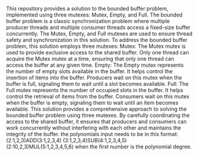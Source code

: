 This repository provides a solution to the bounded buffer problem, implemented using three mutexes: Mutex, Empty, and Full.
The bounded buffer problem is a classic synchronization problem where multiple producer threads and multiple consumer threads access a fixed-size buffer concurrently.
The Mutex, Empty, and Full mutexes are used to ensure thread safety and synchronization in this solution.
To address the bounded buffer problem, this solution employs three mutexes:
Mutex: The Mutex mutex is used to provide exclusive access to the shared buffer. Only one thread can acquire the Mutex mutex at a time, ensuring that only one thread can access the buffer at any given time.
Empty: The Empty mutex represents the number of empty slots available in the buffer. It helps control the insertion of items into the buffer. Producers wait on this mutex when the buffer is full, signaling them to wait until a slot becomes available.
Full: The Full mutex represents the number of occupied slots in the buffer. It helps control the retrieval of items from the buffer. Consumers wait on this mutex when the buffer is empty, signaling them to wait until an item becomes available.
This solution provides a comprehensive approach to solving the bounded buffer problem using three mutexes. By carefully coordinating the access to the shared buffer, it ensures that producers and consumers can work concurrently without interfering with each other and maintains the integrity of the buffer.
the polynomials input needs to be in this format:
(2:1,2,3)ADD(3:1,2,3,4)
(3:1,2,3,4)SUB(4:1,2,3,4,5)
(2:10,2,3)MUL(5:1,2,3,4,5,6)
when the first number is the polynomial degree.

